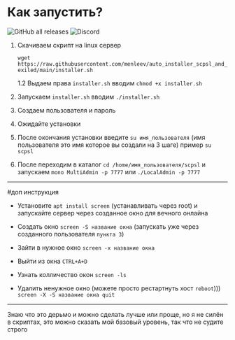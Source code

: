 # Как запустить?
![GitHub all releases](https://img.shields.io/github/downloads/menleev/scpsl_installer/total?logo=appveyor&style=for-the-badge)
![Discord](https://img.shields.io/discord/988571570521903154?color=blue&label=DISCORD&style=for-the-badge)
1. Скачиваем скрипт на linux сервер

    `wget https://raw.githubusercontent.com/menleev/auto_installer_scpsl_and_exiled/main/installer.sh`

   1.2 Выдаем права `installer.sh` вводим `chmod +x installer.sh`

2. Запускаем `installer.sh` вводим `./installer.sh`

3. Создаем пользователя и пароль

4. Ожидайте установки

5. После окончания установки введите `su имя_пользователя` (имя пользователя это имя которое вы создали на 3 шаге) пример `su scpsl`

6. После переходим в каталог `cd /home/имя_пользователя/scpsl` и запускаем `mono MultiAdmin -p 7777` или `./LocalAdmin -p 7777`

-------------------------------------------------------

#доп инструкция

- Установите `apt install screen` (устанавливать через root) и запускайте сервер через созданное окно для вечного онлайна

- Создать окно `screen -S название окна` (запускать уже через созданного пользователя `пункта 3`)

- Зайти в нужное окно `screen -x название окна`

- Выйти из окна `CTRL+A+D`
   
- Узнать колличество окон `screen -ls`
   
- Удалить ненужное окно (можете просто рестартнуть хост `reboot`))) `screen -X -S название окна quit`

-------------------------------------------------------

Знаю что это дерьмо и можно сделать лучше или проще, но я не силён в скриптах, это можно сказать мой базовый уровень, так что не судите строго
